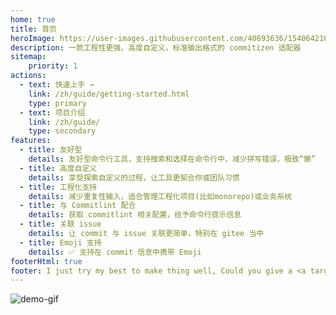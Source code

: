 ```yaml
---
home: true
title: 首页
heroImage: https://user-images.githubusercontent.com/40693636/154064210-964aeaa0-d9dc-4cea-9e52-2ffc3789611b.png
description: 一款工程性更强，高度自定义，标准输出格式的 commitizen 适配器
sitemap:
    priority: 1
actions:
  - text: 快速上手 →
    link: /zh/guide/getting-started.html
    type: primary
  - text: 项目介绍
    link: /zh/guide/
    type: secondary
features:
  - title: 友好型
    details: 友好型命令行工具，支持搜索和选择在命令行中，减少拼写错误，极致“懒”
  - title: 高度自定义
    details: 享受探索自定义的过程，让工具更契合你或团队习惯
  - title: 工程化支持
    details: 减少重复性输入，适合管理工程化项目(比如monorepo)或业务系统
  - title: 与 Commitlint 配合
    details: 获取 commitlint 相关配置，给予命令行提示信息
  - title: 关联 issue
    details: 让 commit 与 issue 关联更简单，特别在 gitee 当中
  - title: Emoji 支持
    details: ✅ 支持在 commit 信息中携带 Emoji
footerHtml: true  
footer: I just try my best to make thing well, Could you give a <a target="_blank" href="https://github.com/Zhengqbbb/cz-git">star ⭐</a><br>MIT Licensed | Copyright © 2022-present <a target="_blank" href="https://github.com/Zhengqbbb">Zhengqbbb</a>
---
```


![demo-gif](https://user-images.githubusercontent.com/40693636/154906217-e0b1c5d0-9294-4072-8082-c0cdd9392023.gif)